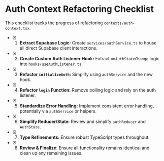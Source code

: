 # Auth Context Refactoring Checklist

This checklist tracks the progress of refactoring `contexts/auth-context.tsx`.

- [x] 1. **Extract Supabase Logic:** Create `services/authService.ts` to house all direct Supabase client interactions.
- [x] 2. **Create Custom Auth Listener Hook:** Extract `onAuthStateChange` logic into `hooks/useAuthListener.ts`.
- [x] 3. **Refactor `initializeAuth`:** Simplify using `authService` and the new hook.
- [x] 4. **Refactor `login` Function:** Remove polling logic and rely on the auth listener.
- [x] 5. **Standardize Error Handling:** Implement consistent error handling, potentially via `authService` or helpers.
- [x] 6. **Simplify Reducer/State:** Review and simplify `authReducer` and `AuthState`.
- [x] 7. **Type Refinements:** Ensure robust TypeScript types throughout.
- [x] 8. **Review & Finalize:** Ensure all functionality remains identical and clean up any remaining issues.
